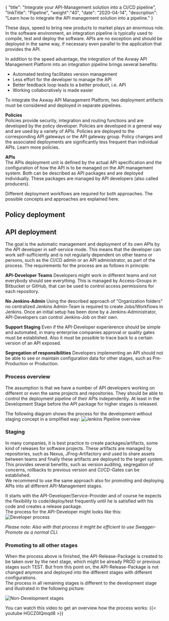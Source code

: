 {
"title": "Integrate your API-Management solution into a CI/CD pipeline",
"linkTitle": "Pipeline",
"weight":"40",
"date": "2020-04-14",
"description": "Learn how to integrate the API management solution into a pipeline."
}

These days, speed to bring new products to market plays an enormous role. In the software environment, an integration pipeline is typically used to compile, test and deploy the software. APIs are no exception and should be deployed in the same way, if necessary even parallel to the application that provides the API.

In addition to the speed advantage, the integration of the Axway API Management Platform into an integration pipeline brings several benefits:

* Automated testing facilitates version management
* Less effort for the developer to manage the API
* Better feedback loop leads to a better product, i.e. API
* Working collaboratively is made easier

To integrate the Axway API Management Platform, two deployment artifacts must be considered and deployed in separate pipelines.

**Policies**\
Policies provide security, integration and routing functions and are developed by the policy developer. Policies are developed in a general way and are used by a variety of APIs. Policies are deployed to the corresponding API gateways or the API gateway group.
Policy changes and the associated deployments are significantly less frequent than individual APIs. Learn more policies.

**APIs**\
The APIs deployment unit is defined by the actual API specification and the configuration of how the API is to be managed on the API management system. Both can be described as API packages and are deployed individually. These packages are managed by API developers (also called producers).

Different deployment workflows are required for both approaches. The possible concepts and approaches are explained here.

## Policy deployment

## API deployment

The goal is the automatic management and deployment of its own APIs by the API developer in self-service mode. This means that the developer can work self-sufficiently and is not regularly dependent on other teams or persons, such as the CI/CD admin or an API administrator, as part of the process.
The requirements for the process are as follows in principle:

**API-Developer Teams**
Developers might work in different teams and not everybody should see everything. This is managed by Access-Groups in Bitbucket or GitHub, that can be used to control access permissions for each repository.

**No Jenkins-Admin**
Using the described approach of "Organization folders" no centralized Jenkins Admin-Team is required to create Jobs/Workflows in Jenkins. Once an initial setup has been done by a Jenkins-Administrator, API-Developers can control Jenkins-Job on their own.

**Support Staging**
Even if the API-Developer experierence should be simple and automated, in many enterprise companies approval or quality gates must be established. Also it must be possible to trace back to a certain version of an API exposed.

**Segregation of responsibilities**
Developers implementing an API should not be able to see or maintain configuration data for other stages, such as Pre-Production or Production.

### Process overview

The assumption is that we have a number of API developers working on different or even the same projects and repositories.
They should be able to control the deployment pipeline of their APIs independently. At least in the Development Stage before the API package for higher stages is released.

The following diagram shows the process for the development without staging concept in a simplified way:
![Jenkins Pipeline overview](/Images/api_mgmt_overview/jenkins-workflow.png)

### Staging

In many companies, it is best practice to create packages/artifacts, some kind of releases for software projects. These artifacts are managed by repositories, such as Nexus, JFrog-Artifactory and used to share assets between teams and finally these artifacts are deployed to the target system. This provides several benefits, such as version auditing, segregation of concerns, rollbacks to previous version and CI/CD-Gates can be established.  
We recommend to use the same approach also for promoting and deploying APIs into all different API-Management stages.

It starts with the API-Developer/Service-Provider and of course he expects the flexibility to code/deploy/test frequently until he is satisfied with his code and creates a release package.  
The process for the API-Developer might looks like this:  
![Developer process](/Images/api_mgmt_overview/dev-to-prod-process.png)  

_Please note: Also with that process it might be efficient to use Swagger-Promote as a normal CLI._  

### Promoting to all other stages

When the process above is finished, the API-Release-Package is created to be taken over by the next stage, which might be already PROD or previous stages such TEST. But from this point on, the API-Release-Package is not changed anymore and deployed into the different stages with different configurations.  
The process in all remaining stages is different to the development stage and illustrated in the following picture:

![Non-Development stages](/Images/api_mgmt_overview/prod-process.png)  

You can watch this video to get an overview how the process works:
{{< youtube HGCZ0IQmqd8 >}}